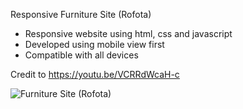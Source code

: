 Responsive Furniture Site (Rofota)

- Responsive website using html, css and javascript
- Developed using mobile view first
- Compatible with all devices

Credit to https://youtu.be/VCRRdWcaH-c

![Furniture Site (Rofota)](https://user-images.githubusercontent.com/84783480/158066640-e6a6d13d-f378-4876-b9d3-74b72b124590.png)
